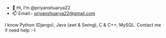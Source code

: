 - 👋 Hi, I’m @priyanshuarya22
- 📫 Email:- priyanshuarya22@gmail.com

I know Python (Django), Java (awt & Swing), C & C++, MySQL.
Contact me if need help :-)

<!---
priyanshuarya22/priyanshuarya22 is a ✨ special ✨ repository because its `README.md` (this file) appears on your GitHub profile.
You can click the Preview link to take a look at your changes.
--->

